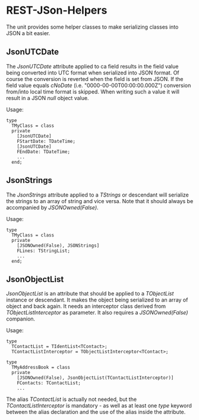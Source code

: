 # REST-JSon-Helpers

The unit provides some helper classes to make serializing classes into JSON a bit easier.

## JsonUTCDate
The _JsonUTCDate_ attribute applied to ca field results in the field value being converted into UTC format when serialized into JSON format. Of course the conversion is reverted when the field is set from JSON. If the field value equals _cNoDate_ (i.e. "0000-00-00T00:00:00.000Z") conversion from/into local time format is skipped. When writing such a value it will result in a JSON _null_ object value.

Usage:
```Delphi
type
  TMyClass = class
  private
    [JsonUTCDate]
    FStartDate: TDateTime;
    [JsonUTCDate]
    FEndDate: TDateTime;
    ...
  end;
```

## JsonStrings
The _JsonStrings_ attribute applied to a _TStrings_ or descendant will serialize the strings to an array of string and vice versa. Note that it should always be accompanied by _JSONOwned(False)_.

Usage:
```Delphi
type
  TMyClass = class
  private
    [JSONOwned(False), JSONStrings]
    FLines: TStringList;
    ...
  end;
```
## JsonObjectList
_JsonObjectList_ is an attribute that should be applied to a _TObjectList<T>_ instance or descendant. It makes the object being serialized to an array of object and back again. It needs an interceptor class derived from _TObjectListInterceptor<T>_ as parameter. 
It also requires a _JSONOwned(False)_ companion.
  
Usage:
```Delphi
type
  TContactList = TIdentList<TContact>;
  TContactListInterceptor = TObjectListInterceptor<TContact>;

type
  TMyAddressBook = class
  private
    [JSONOwned(False), JsonObjectList(TContactListInterceptor)]
    FContacts: TContactList;
    ...
```
The alias _TContactList_ is actually not needed, but the _TContactListInterceptor_ is mandatory - as well as at least one _type_ keyword between the alias declaration and the use of the alias inside the attribute.
